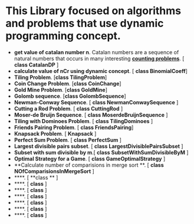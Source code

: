 # This Library focused on algorithms and problems that use dynamic programming concept.

-	**get value of catalan number n**. Catalan numbers are a sequence of natural numbers that occurs in many interesting [**counting problems**](https://www.geeksforgeeks.org/applications-of-catalan-numbers/). [ **class CatalanDP** ]
-   **calculate value of nCr using dynamic concept**. [ **class BinomialCoeff**]
-   **Tiling Problem**. [**class TilingProblem**]
-   **Coin Change Problem**. [**class CoinChange**]
-   **Gold Mine Problem**. [**class GoldMine**]
-   **Golomb sequence**. [**class GolombSequence**]
-   **Newman-Conway Sequence**. [ **class NewmanConwaySequence** ]
-   **Cutting a Rod Problem**. [ **class CuttingRod** ]
-   **Moser-de Bruijn Sequence**. [ **class MoserdeBruijnSequence** ]
-   **Tiling with Dominoes Problem**. [ **class TilingDominoes** ]
-   **Friends Pairing Problem**. [ **class FriendsPairing**]
-   **Knapsack Problem**. [ **Knapsack** ]
-   **Perfect Sum Problem**. [ **class PerfectSum** ]
-   **Largest divisible pairs subset**. [ **class LargestDivisiblePairsSubset** ]
-   **Subset with sum divisible by m**.[ **class SubsetWithSumDivisibleByM** ]
-   **Optimal Strategy for a Game**. [ **class GameOptimalStrategy** ]
-   **Calculate number of comparisions in merge sort **. [ **class NOfComparisionsInMergeSort** ]
-   ****. [ **class ** ]
-   ****. [ **class** ]
-   ****. [ **class** ]
-   ****. [ **class** ]
-   ****. [ **class** ]
-   ****. [ **class** ]
-   ****. [ **class** ]




















